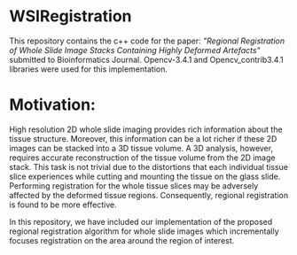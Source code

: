 # WSIRegistration

This repository contains the c++ code for the paper:
*"Regional Registration of Whole Slide Image Stacks Containing Highly Deformed Artefacts"* 
submitted to Bioinformatics Journal. Opencv-3.4.1 and Opencv_contrib3.4.1 libraries were used for this implementation. 

# Motivation:
High resolution 2D whole slide imaging provides rich information about the tissue structure. Moreover, this information can be a lot richer if these 2D images can be stacked into a 3D tissue volume. A 3D analysis, however, requires accurate reconstruction of the tissue volume from the 2D image stack. This task is not trivial due to the distortions that each individual tissue slice experiences while cutting and mounting the tissue on the glass slide. Performing registration for the whole tissue slices may be adversely affected by the deformed tissue regions. Consequently, regional registration is found to be more effective. 

In this repository, we have included our implementation of the proposed regional registration algorithm for whole slide images which incrementally focuses registration on the area around the region of interest. 


